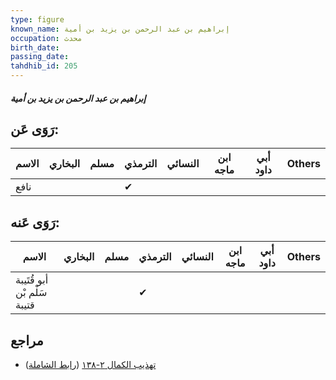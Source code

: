 ```yaml
---
type: figure
known_name: إبراهيم بن عبد الرحمن بن يزيد بن أمية
occupation: محدث
birth_date:
passing_date:
tahdhib_id: 205
---
```

##### إبراهيم بن عبد الرحمن بن يزيد بن أمية

## رَوَى عَن:
| الاسم | البخاري | مسلم | الترمذي | النسائي | ابن ماجه | أبي داود | Others |
| ----- | ------- | ---- | ------- | ------- | -------- | -------- | ------ |
| نافع  |         |      | ✔       |         |          |          |        |
## رَوَى عَنه:
| الاسم                       | البخاري | مسلم | الترمذي | النسائي | ابن ماجه | أبي داود | Others |
| --------------------------- | ------- | ---- | ------- | ------- | -------- | -------- | ------ |
| أبو قُتَيبة سَلْم بْن قتيبة |         |      | ✔       |         |          |          |        |
## مراجع
- [تهذيب الكمال ٢-١٣٨](obsidian://open?vault=Tahdhib-al-Kamal&file=Figures/٢٠٥-إبراهيم%20بن%20عبد%20الرحمن%20بن%20يزيد%20بن%20أمية) ([رابط الشاملة](https://shamela.ws/book/3722/619))